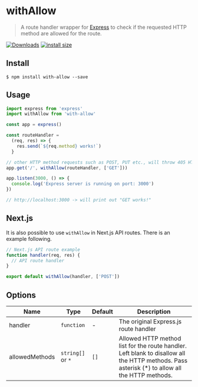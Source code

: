 # withAllow
> A route handler wrapper for [Express](https://github.com/expressjs/express) to check if the requested HTTP method are allowed for the route.

[![Downloads](https://img.shields.io/npm/dm/with-allow.svg)](https://npmjs.com/with-allow)
[![install size](https://packagephobia.com/badge?p=with-allow)](https://packagephobia.com/result?p=with-allow)

## Install
```
$ npm install with-allow --save
```

## Usage

```js
import express from 'express'
import withAllow from 'with-allow'

const app = express()

const routeHandler =
  (req, res) => {
    res.send(`${req.method} works!`)
  }

// other HTTP method requests such as POST, PUT etc., will throw 405 HTTP error
app.get('/', withAllow(routeHandler, ['GET']))

app.listen(3000, () => {
  console.log('Express server is running on port: 3000')
})

// http://localhost:3000 -> will print out "GET works!"
```

## Next.js

It is also possible to use `withAllow` in Next.js API routes. There is an example following.

```js
// Next.js API route example
function handler(req, res) {
  // API route handler
}

export default withAllow(handler, ['POST'])
```

## Options

| Name                   | Type              | Default        | Description                                                                    |
| ---                    | ---               | ---            | ---                                                                            |
| handler                | `function`        | -              | The original Express.js route handler                                          |
| allowedMethods         | `string[]` or `*` | `[]`           | Allowed HTTP method list for the route handler. Left blank to disallow all the HTTP methods. Pass asterisk (*) to allow all the HTTP methods. |
